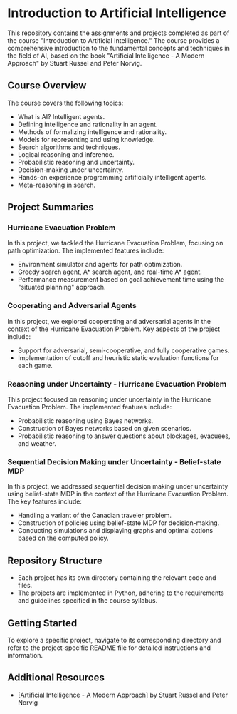 # Introduction to Artificial Intelligence

This repository contains the assignments and projects completed as part of the course "Introduction to Artificial Intelligence." The course provides a comprehensive introduction to the fundamental concepts and techniques in the field of AI, based on the book "Artificial Intelligence - A Modern Approach" by Stuart Russel and Peter Norvig.

## Course Overview

The course covers the following topics:

- What is AI? Intelligent agents.
- Defining intelligence and rationality in an agent.
- Methods of formalizing intelligence and rationality.
- Models for representing and using knowledge.
- Search algorithms and techniques.
- Logical reasoning and inference.
- Probabilistic reasoning and uncertainty.
- Decision-making under uncertainty.
- Hands-on experience programming artificially intelligent agents.
- Meta-reasoning in search.
## Project Summaries

### Hurricane Evacuation Problem

In this project, we tackled the Hurricane Evacuation Problem, focusing on path optimization. The implemented features include:

- Environment simulator and agents for path optimization.
- Greedy search agent, A* search agent, and real-time A* agent.
- Performance measurement based on goal achievement time using the "situated planning" approach.

### Cooperating and Adversarial Agents

In this project, we explored cooperating and adversarial agents in the context of the Hurricane Evacuation Problem. Key aspects of the project include:

- Support for adversarial, semi-cooperative, and fully cooperative games.
- Implementation of cutoff and heuristic static evaluation functions for each game.

### Reasoning under Uncertainty - Hurricane Evacuation Problem

This project focused on reasoning under uncertainty in the Hurricane Evacuation Problem. The implemented features include:

- Probabilistic reasoning using Bayes networks.
- Construction of Bayes networks based on given scenarios.
- Probabilistic reasoning to answer questions about blockages, evacuees, and weather.

### Sequential Decision Making under Uncertainty - Belief-state MDP

In this project, we addressed sequential decision making under uncertainty using belief-state MDP in the context of the Hurricane Evacuation Problem. The key features include:

- Handling a variant of the Canadian traveler problem.
- Construction of policies using belief-state MDP for decision-making.
- Conducting simulations and displaying graphs and optimal actions based on the computed policy.

## Repository Structure

- Each project has its own directory containing the relevant code and files.
- The projects are implemented in Python, adhering to the requirements and guidelines specified in the course syllabus.

## Getting Started

To explore a specific project, navigate to its corresponding directory and refer to the project-specific README file for detailed instructions and information.

## Additional Resources

- [Artificial Intelligence - A Modern Approach] by Stuart Russel and Peter Norvig


